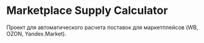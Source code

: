 # Marketplace Supply Calculator
Проект для автоматического расчета поставок для маркетплейсов (WB, OZON, Yandex.Market).